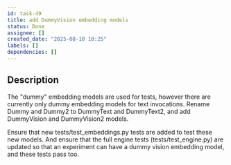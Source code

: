 ```yaml
---
id: task-49
title: add DummyVision embedding models
status: Done
assignee: []
created_date: "2025-08-10 10:25"
labels: []
dependencies: []
---
```


## Description

The "dummy" embedding models are used for tests, however there are currently
only dummy embedding models for text invocations. Rename Dummy and Dummy2 to
DummyText and DummyText2, and add DummyVision and DummyVision2 models.

Ensure that new tests/test_embeddings.py tests are added to test these new
models. And ensure that the full engine tests (tests/test_engine.py) are updated
so that an experiment can have a dummy vision embedding model, and these tests
pass too.
